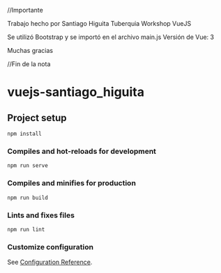 //Importante

Trabajo hecho por Santiago Higuita Tuberquia
Workshop VueJS

Se utilizó Bootstrap y se importó en el archivo main.js
Versión de Vue: 3

Muchas gracias

//Fin de la nota

# vuejs-santiago_higuita

## Project setup

```
npm install
```

### Compiles and hot-reloads for development

```
npm run serve
```

### Compiles and minifies for production

```
npm run build
```

### Lints and fixes files

```
npm run lint
```

### Customize configuration

See [Configuration Reference](https://cli.vuejs.org/config/).
